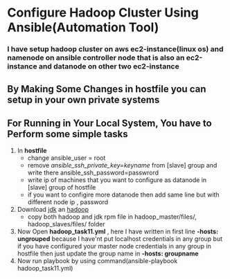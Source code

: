 # Configure Hadoop Cluster Using Ansible(Automation Tool)
### I have setup hadoop cluster on aws ec2-instance(linux os) and **namenode** on ansible controller node that is also an ec2-instance and datanode on other two ec2-instance

## By Making Some Changes in hostfile you can setup in your own private systems

## For Running in Your Local System, You have to Perform some simple tasks
1. In **hostfile** 
   - change ansible_user = root
   - remove *ansible_ssh_private_key=keyname* from [slave] group and write there ansible_ssh_password=passwrord 
   - write ip of machines that you want to configure as datanode in [slave] group of hostfile
   - if you want to configire more datanode then add same line but with different node ip , password 
2. Download [jdk](https://drive.google.com/file/d/17UWQNVdBdGlyualwWX4Cc96KyZhD-lxz/view?usp=sharing) an [hadoop](https://drive.google.com/file/d/1541gbFeGZZJ5k9Qx65D04lpeNBw87rM5/view?usp=sharing)
   - copy both hadoop and jdk rpm file in hadoop_master/files/, hadoop_slaves/files/ folder
3. Now Open **hadoop_task11.yml** , here I have written in first line **-hosts: ungrouped** because I  have'nt put localhost credentials in any group but if you have configured your master node credentials in any group in hostfile then just update the group name in **-hosts: groupname**
4. Now run playbook by using command(ansible-playbook hadoop_task11.yml)
